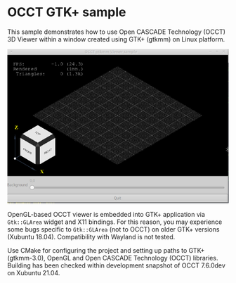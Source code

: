 OCCT GTK+ sample
==================

This sample demonstrates how to use Open CASCADE Technology (OCCT) 3D Viewer within a window created using GTK+ (gtkmm) on Linux platform.

![sample screenshot](/occt_gtkmm_sample.png)

OpenGL-based OCCT viewer is embedded into GTK+ application via `Gtk::GLArea` widget and X11 bindings.
For this reason, you may experience some bugs specific to `Gtk::GLArea` (not to OCCT) on older GTK+ versions (Xubuntu 18.04).
Compatibility with Wayland is not tested.

Use CMake for configuring the project and setting up paths to GTK+ (gtkmm-3.0), OpenGL and Open CASCADE Technology (OCCT) libraries.
Building has been checked within development snapshot of OCCT 7.6.0dev on Xubuntu 21.04.
